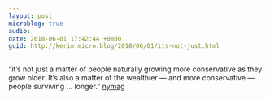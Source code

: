```yaml
---
layout: post
microblog: true
audio: 
date: 2018-06-01 17:42:44 +0800
guid: http://kerim.micro.blog/2018/06/01/its-not-just.html
---
```

“it’s not just a matter of people naturally growing more conservative as they grow older. It’s also a matter of the wealthier — and more conservative — people surviving … longer.”  [nymag](http://nymag.com/daily/intelligencer/2018/05/poor-people-often-dont-survive-to-become-seniors-who-vote.html?utm_source=fb&utm_medium=s3&utm_campaign=sharebutton-b)
